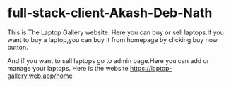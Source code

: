 # full-stack-client-Akash-Deb-Nath

This is The Laptop Gallery website.
Here you can buy or sell laptops.If you want to buy a laptop,you can buy it from homepage by clicking buy now button.

And if you want to sell laptops go to admin page.Here you can add or manage your laptops.
Here is the website https://laptop-gallery.web.app/home
